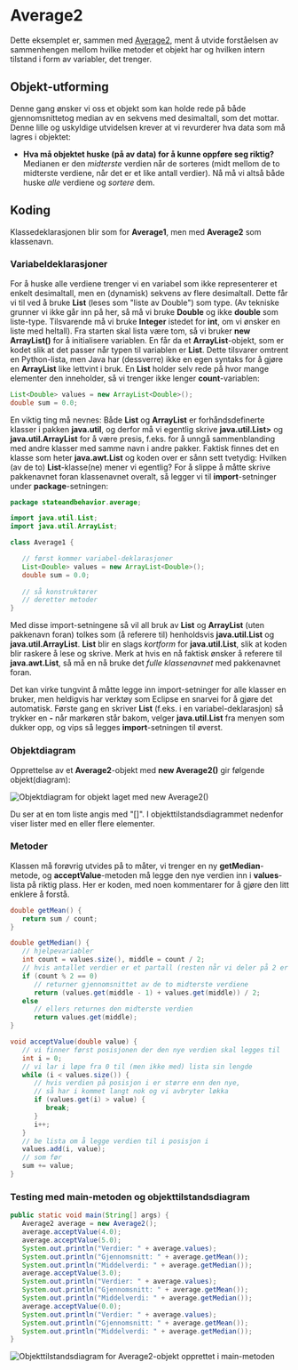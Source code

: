 # Average2

Dette eksemplet er, sammen med [Average2](Average2.md), ment å utvide forståelsen av sammenhengen mellom hvilke metoder et objekt har og hvilken intern tilstand i form av variabler, det trenger.

## Objekt-utforming

Denne gang ønsker vi oss et objekt som kan holde rede på både gjennomsnittetog median av en sekvens med desimaltall, som det mottar. Denne lille og uskyldige utvidelsen krever at vi revurderer hva data som må lagres i objektet:

- **Hva må objektet huske (på av data) for å kunne oppføre seg riktig?** Medianen er den *midterste* verdien når de sorteres (midt mellom de to midterste verdiene, når det er et like antall verdier). Nå må vi altså både huske *alle* verdiene og *sortere* dem.

## Koding

Klassedeklarasjonen blir som for **Average1**, men med **Average2** som klassenavn.

### Variabeldeklarasjoner

For å huske alle verdiene trenger vi en variabel som ikke representerer et enkelt desimaltall, men en (dynamisk) sekvens av flere desimaltall. Dette får vi til ved å bruke **List<Double>** (leses som "liste av Double") som type. (Av tekniske grunner vi ikke går inn på her, så må vi bruke **Double** og ikke **double** som liste-type. Tilsvarende må vi bruke **Integer** istedet for **int**, om vi ønsker en liste med heltall). Fra starten skal lista være tom, så vi bruker **new ArrayList<Double>()** for å initialisere variablen. En får da et **ArrayList**-objekt, som er kodet slik at det passer når typen til variablen er **List**. Dette tilsvarer omtrent en Python-lista, men Java har (dessverre) ikke en egen syntaks for å gjøre en **ArrayList** like lettvint i bruk. En **List** holder selv rede på hvor mange elementer den inneholder, så vi trenger ikke lenger **count**-variablen:

```java
List<Double> values = new ArrayList<Double>();
double sum = 0.0;
```

En viktig ting må nevnes: Både **List** og **ArrayList** er forhåndsdefinerte klasser i pakken **java.util**, og derfor må vi egentlig skrive **java.util.List>** og **java.util.ArrayList** for å være presis, f.eks. for å unngå sammenblanding med andre klasser med samme navn i andre pakker. Faktisk finnes det en klasse som heter **java.awt.List** og koden over er sånn sett tvetydig: Hvilken (av de to) **List**-klasse(ne) mener vi egentlig? For å slippe å måtte skrive pakkenavnet foran klassenavnet overalt, så legger vi til **import**-setninger under **package**-setningen:

```java
package stateandbehavior.average;

import java.util.List;
import java.util.ArrayList;

class Average1 {

   // først kommer variabel-deklarasjoner
   List<Double> values = new ArrayList<Double>();
   double sum = 0.0;
   
   // så konstruktører
   // deretter metoder
}
```

Med disse import-setningene så vil all bruk av **List** og **ArrayList** (uten pakkenavn foran) tolkes som (å referere til) henholdsvis **java.util.List** og **java.util.ArrayList**. **List** blir en slags *kortform* for **java.util.List**, slik at koden blir raskere å lese og skrive. Merk at hvis en nå faktisk ønsker å referere til **java.awt.List**, så må en nå bruke det *fulle klassenavnet* med pakkenavnet foran.

Det kan virke tungvint å måtte legge inn import-setninger for alle klasser en bruker, men heldigvis har verktøy som Eclipse en snarvei for å gjøre det automatisk. Første gang en skriver **List** (f.eks. i en variabel-deklarasjon) så trykker en **<ctrl>-<space>** når markøren står bakom, velger **java.util.List** fra menyen som dukker opp, og vips så legges **import**-setningen til øverst.

### Objektdiagram

Opprettelse av et **Average2**-objekt med **new Average2()** gir følgende objekt(diagram):

![Objektdiagram for objekt laget med **new Average2()**](Average2-object.png)

Du ser at en tom liste angis med "[]". I objekttilstandsdiagrammet nedenfor viser lister med en eller flere elementer.

### Metoder

Klassen må forøvrig utvides på to måter, vi trenger en ny **getMedian**-metode, og **acceptValue**-metoden må legge den nye verdien inn i **values**-lista på riktig plass. Her er koden, med noen kommentarer for å gjøre den litt enklere å forstå.

```java
double getMean() {
   return sum / count;
}

double getMedian() {
   // hjelpevariabler
   int count = values.size(), middle = count / 2;
   // hvis antallet verdier er et partall (resten når vi deler på 2 er 0)
   if (count % 2 == 0)
      // returner gjennomsnittet av de to midterste verdiene
      return (values.get(middle - 1) + values.get(middle)) / 2;
   else
      // ellers returnes den midterste verdien
      return values.get(middle);
}

void acceptValue(double value) {
   // vi finner først posisjonen der den nye verdien skal legges til
   int i = 0;
   // vi lar i løpe fra 0 til (men ikke med) lista sin lengde
   while (i < values.size()) {
      // hvis verdien på posisjon i er større enn den nye,
      // så har i kommet langt nok og vi avbryter løkka
      if (values.get(i) > value) {
         break;
      }
      i++;
   }
   // be lista om å legge verdien til i posisjon i
   values.add(i, value);
   // som før	
   sum += value;
}
```

### Testing med main-metoden og objekttilstandsdiagram

```java
public static void main(String[] args) {
   Average2 average = new Average2();
   average.acceptValue(4.0);
   average.acceptValue(5.0);
   System.out.println("Verdier: " + average.values);
   System.out.println("Gjennomsnitt: " + average.getMean());
   System.out.println("Middelverdi: " + average.getMedian());
   average.acceptValue(3.0);
   System.out.println("Verdier: " + average.values);
   System.out.println("Gjennomsnitt: " + average.getMean());
   System.out.println("Middelverdi: " + average.getMedian());
   average.acceptValue(0.0);
   System.out.println("Verdier: " + average.values);
   System.out.println("Gjennomsnitt: " + average.getMean());
   System.out.println("Middelverdi: " + average.getMedian());
}
```

![Objekttilstandsdiagram for Average2-objekt opprettet i **main**-metoden](Average2-object-states.png)
